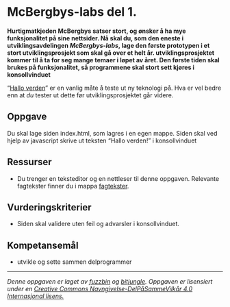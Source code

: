 McBergbys-labs del 1.
=====================

**Hurtigmatkjeden McBergbys satser stort, og ønsker å ha mye funksjonalitet på sine nettsider. Nå skal du, som den eneste i utviklingsavdelingen *McBergbys-labs*, lage den første prototypen i et stort utviklingsprosjekt som skal gå over et helt år. utviklingsprosjektet kommer til å ta for seg mange temaer i løpet av året. Den første tiden skal brukes på funksjonalitet, så programmene skal stort sett kjøres i konsollvinduet**

“[Hallo verden](https://en.wikipedia.org/wiki/%22Hello,_World!%22_program)” er en vanlig måte å teste ut ny teknologi på. Hva er vel bedre enn at *du* tester ut dette før utviklingsprosjektet går videre.

Oppgave
-------
Du skal lage siden index.html, som lagres i en egen mappe. Siden skal ved hjelp av javascript skrive ut teksten “Hallo verden!” i konsollvinduet



Ressurser
---------
* Du trenger en teksteditor og en nettleser til denne oppgaven. Relevante fagtekster finner du i mappa [fagtekster](/docs/fagstoff/programmering/01-halloVerden/).

Vurderingskriterier
-------------------
* Siden skal validere uten feil og advarsler i konsollvinduet.

Kompetansemål
-------------
* utvikle og sette sammen delprogrammer

---

_Denne oppgaven er laget av [fuzzbin](https://github.com/fuzzbin) og [bitjungle](https://github.com/bitjungle). Oppgaven er lisensiert under en [Creative Commons Navngivelse-DelPåSammeVilkår 4.0 Internasjonal lisens.
](http://creativecommons.org/licenses/by-sa/4.0/)_
